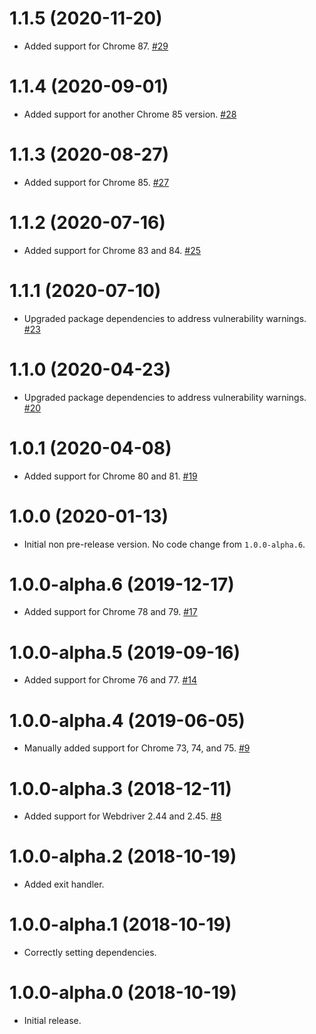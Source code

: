 # 1.1.5 (2020-11-20)

- Added support for Chrome 87. [#29](https://github.com/blackbaud/chromedriver-version-matcher/pull/29)

# 1.1.4 (2020-09-01)

- Added support for another Chrome 85 version. [#28](https://github.com/blackbaud/chromedriver-version-matcher/pull/28)

# 1.1.3 (2020-08-27)

- Added support for Chrome 85. [#27](https://github.com/blackbaud/chromedriver-version-matcher/pull/27)

# 1.1.2 (2020-07-16)

- Added support for Chrome 83 and 84. [#25](https://github.com/blackbaud/chromedriver-version-matcher/pull/25)

# 1.1.1 (2020-07-10)

- Upgraded package dependencies to address vulnerability warnings. [#23](https://github.com/blackbaud/chromedriver-version-matcher/pull/23)

# 1.1.0 (2020-04-23)

- Upgraded package dependencies to address vulnerability warnings. [#20](https://github.com/blackbaud/chromedriver-version-matcher/pull/20)

# 1.0.1 (2020-04-08)

- Added support for Chrome 80 and 81. [#19](https://github.com/blackbaud/chromedriver-version-matcher/pull/19)

# 1.0.0 (2020-01-13)

- Initial non pre-release version.  No code change from `1.0.0-alpha.6`.

# 1.0.0-alpha.6 (2019-12-17)

- Added support for Chrome 78 and 79. [#17](https://github.com/blackbaud/chromedriver-version-matcher/pull/17)

# 1.0.0-alpha.5 (2019-09-16)

- Added support for Chrome 76 and 77. [#14](https://github.com/blackbaud/chromedriver-version-matcher/pull/14)

# 1.0.0-alpha.4 (2019-06-05)

- Manually added support for Chrome 73, 74, and 75. [#9](https://github.com/blackbaud/chromedriver-version-matcher/pull/9)

# 1.0.0-alpha.3 (2018-12-11)

- Added support for Webdriver 2.44 and 2.45. [#8](https://github.com/blackbaud/chromedriver-version-matcher/pull/8)

# 1.0.0-alpha.2 (2018-10-19)

 - Added exit handler.

# 1.0.0-alpha.1 (2018-10-19)

 - Correctly setting dependencies.

# 1.0.0-alpha.0 (2018-10-19)

 - Initial release.
